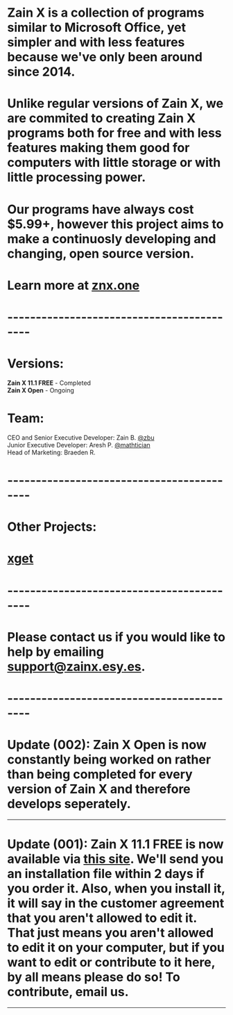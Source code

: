 # Zain X is a collection of programs similar to Microsoft Office, yet simpler and with less features because we've only been around since 2014. 
# Unlike regular versions of Zain X, we are commited to creating Zain X programs both for free and with less features making them good for computers with little storage or with little processing power.
# Our programs have always cost $5.99+, however this project aims to make a continuosly developing and changing, open source version.
# Learn more at <a href="http://znx.one">znx.one</a>
# ------------------------------------------
# Versions:
<p><b>Zain X 11.1 FREE</b> - Completed<br>
<b>Zain X Open</b> - Ongoing</p>

# Team:
CEO and Senior Executive Developer: Zain B. <a href="https://github.com/zbu">@zbu</a><br>
Junior Executive Developer: Aresh P. <a href="https://github.com/mathtician">@mathtician</a><br>
Head of Marketing: Braeden R.
# ------------------------------------------
# Other Projects:
# <a href="https://www.github.com/xget/xget">xget</a>
# ------------------------------------------
# Please contact us if you would like to help by emailing <a href="mailto:support@zainx.esy.es">support@zainx.esy.es</a>.
# ------------------------------------------
# Update (002): Zain X Open is now constantly being worked on rather than being completed for every version of Zain X and therefore develops seperately.
--------------------------------------------
# Update (001): Zain X 11.1 FREE is now available via <a href="https://zainx.ecwid.com/#!/Zain-X-11-1-FREE/p/73068550/category=21102108">this site</a>. We'll send you an installation file within 2 days if you order it. Also, when you install it, it will say in the customer agreement that you aren't allowed to edit it. That just means you aren't allowed to edit it on your computer, but if you want to edit or contribute to it here, by all means please do so! To contribute, email us.
--------------------------------------------
